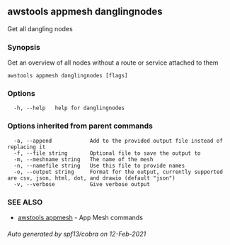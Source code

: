 ## awstools appmesh danglingnodes

Get all dangling nodes

### Synopsis

Get an overview of all nodes without a route or service attached to them

```
awstools appmesh danglingnodes [flags]
```

### Options

```
  -h, --help   help for danglingnodes
```

### Options inherited from parent commands

```
  -a, --append            Add to the provided output file instead of replacing it
  -f, --file string       Optional file to save the output to
  -m, --meshname string   The name of the mesh
  -n, --namefile string   Use this file to provide names
  -o, --output string     Format for the output, currently supported are csv, json, html, dot, and drawio (default "json")
  -v, --verbose           Give verbose output
```

### SEE ALSO

* [awstools appmesh](awstools_appmesh.md)	 - App Mesh commands

###### Auto generated by spf13/cobra on 12-Feb-2021
